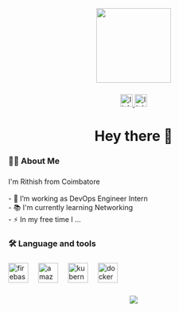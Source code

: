 <div align="center">
  <img height="150" src="https://camo.githubusercontent.com/62da68eb62b1e5f175f7d1f0191dd89a653d7908feb22d37d4a0ab07365d6791/68747470733a2f2f6d656469612e67697068792e636f6d2f6d656469612f4d3967624264396e6244724f5475314d71782f67697068792e676966](https://www.google.com/imgres?q=Profile%20picture%20images&imgurl=https%3A%2F%2Fimages.pexels.com%2Fphotos%2F771742%2Fpexels-photo-771742.jpeg%3Fauto%3Dcompress%26cs%3Dtinysrgb%26dpr%3D1%26w%3D500&imgrefurl=https%3A%2F%2Fwww.pexels.com%2Fsearch%2Fprofile%2520picture%2F&docid=FvQHUVZ-cx81xM&tbnid=nFJ0ibvDBN1WxM&vet=12ahUKEwiuv_TRxdiFAxWMklYBHRfgDr0QM3oECBgQAA..i&w=500&h=749&hcb=2&ved=2ahUKEwiuv_TRxdiFAxWMklYBHRfgDr0QM3oECBgQAA)"/>
</div>

###

<div align="center">
  <a href="https://www.linkedin.com/in/rithish-g/" target="_blank">
    <img src="https://img.shields.io/static/v1?message=LinkedIn&logo=linkedin&label=&color=0077B5&logoColor=white&labelColor=&style=for-the-badge" height="25" alt="linkedin logo"  />
  </a>
  <a href="https://linktr.ee/not.rithish" target="_blank">
    <img src="https://img.shields.io/static/v1?message=Linktree&logo=linktree&label=&color=1de9b6&logoColor=white&labelColor=&style=for-the-badge" height="25" alt="linktree logo"  />
  </a>
</div>

###

<h1 align="center">Hey there 👋</h1>

###

<h3 align="left">👨‍💻  About Me</h3>

###

<p align="left">I'm Rithish from Coimbatore<br><br>- 🔭 I’m working as DevOps Engineer Intern<br>- 📚 I'm currently learning Networking<br>- ⚡ In my free time I ...</p>

###

<h3 align="left">🛠 Language and tools</h3>

###

<div align="left">
  <img src="https://cdn.jsdelivr.net/gh/devicons/devicon/icons/firebase/firebase-plain-wordmark.svg" height="40" alt="firebase logo"  />
  <img width="12" />
  <img src="https://cdn.jsdelivr.net/gh/devicons/devicon/icons/amazonwebservices/amazonwebservices-plain-wordmark.svg" height="40" alt="amazonwebservices logo"  />
  <img width="12" />
  <img src="https://cdn.jsdelivr.net/gh/devicons/devicon/icons/kubernetes/kubernetes-plain.svg" height="40" alt="kubernetes logo"  />
  <img width="12" />
  <img src="https://cdn.jsdelivr.net/gh/devicons/devicon/icons/docker/docker-plain-wordmark.svg" height="40" alt="docker logo"  />
</div>

###

<div align="center">
  <img src="https://profile-counter.glitch.me/siva-rithish/count.svg?"  />
</div>

###
